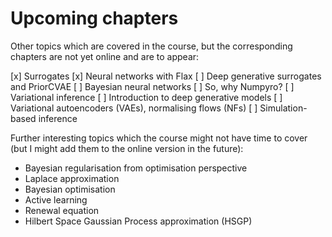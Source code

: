 # Upcoming chapters

Other topics which are covered in the course, but the corresponding chapters are not yet online and are to appear:

[x] Surrogates
[x] Neural networks with Flax
[ ] Deep generative surrogates and PriorCVAE
[ ] Bayesian neural networks
[ ] So, why Numpyro?
[ ] Variational inference
[ ] Introduction to deep generative models
[ ] Variational autoencoders (VAEs), normalising flows (NFs)
[ ] Simulation-based inference

Further interesting topics which the course might not have time to cover (but I might add them to the online version in the future):

- Bayesian regularisation from optimisation perspective
- Laplace approximation
- Bayesian optimisation
- Active learning
- Renewal equation
- Hilbert Space Gaussian Process approximation (HSGP)